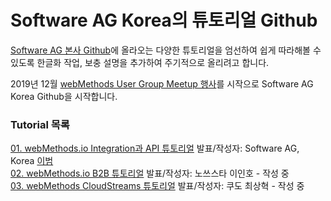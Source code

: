 # Software AG Korea의 튜토리얼 Github  
  
  
[Software AG 본사 Github](https://github.com/SoftwareAG)에 올라오는 다양한 튜토리얼을 엄선하여 쉽게 따라해볼 수 있도록 한글화 작업, 보충 설명을 추가하여 주기적으로 올리려고 합니다.  
  
2019년 12월 [webMethods User Group Meetup 행사](https://github.com/SoftwareAG-Korea/tutorials/blob/master/wM-UserGroup/Dec-2019/README.md)를 시작으로 Software AG Korea Github을 시작합니다.  
  
  
### Tutorial 목록  
[01. webMethods.io Integration과 API 튜토리얼](https://github.com/SoftwareAG-Korea/tutorials/blob/master/wM-UserGroup/Dec-2019/README.md) 발표/작성자: Software AG, Korea [이범](https://github.com/billybeom)  
[02. webMethods.io B2B 튜토리얼](https://github.com/SoftwareAG-Korea/tutorials/blob/master/wM-UserGroup/Dec-2019/README-B2B.md) 발표/작성자: 노쓰스타 이인호 - 작성 중  
[03. webMethods CloudStreams 튜토리얼](https://github.com/SoftwareAG-Korea/tutorials/blob/master/wM-UserGroup/Dec-2019/README-CloudStreams.md) 발표/작성자: 쿠도 최상혁 - 작성 중  
  
  
  

